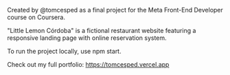 Created by @tomcesped as a final project for the Meta Front-End Developer course on Coursera.

"Little Lemon Córdoba" is a fictional restaurant website featuring a responsive landing page with online reservation system.

To run the project locally, use npm start.

Check out my full portfolio: https://tomcesped.vercel.app